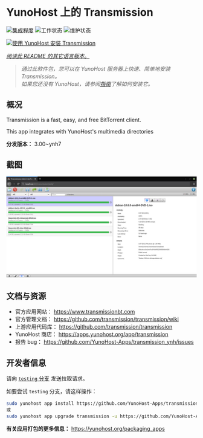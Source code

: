 <!--
注意：此 README 由 <https://github.com/YunoHost/apps/tree/master/tools/readme_generator> 自动生成
请勿手动编辑。
-->

# YunoHost 上的 Transmission

[![集成程度](https://apps.yunohost.org/badge/integration/transmission)](https://ci-apps.yunohost.org/ci/apps/transmission/)
![工作状态](https://apps.yunohost.org/badge/state/transmission)
![维护状态](https://apps.yunohost.org/badge/maintained/transmission)

[![使用 YunoHost 安装 Transmission](https://install-app.yunohost.org/install-with-yunohost.svg)](https://install-app.yunohost.org/?app=transmission)

*[阅读此 README 的其它语言版本。](./ALL_README.md)*

> *通过此软件包，您可以在 YunoHost 服务器上快速、简单地安装 Transmission。*  
> *如果您还没有 YunoHost，请参阅[指南](https://yunohost.org/install)了解如何安装它。*

## 概况

Transmission is a fast, easy, and free BitTorrent client.

This app integrates with YunoHost's multimedia directories


**分发版本：** 3.00~ynh7

## 截图

![Transmission 的截图](./doc/screenshots/transmission.jpg)

## 文档与资源

- 官方应用网站： <https://www.transmissionbt.com>
- 官方管理文档： <https://github.com/transmission/transmission/wiki>
- 上游应用代码库： <https://github.com/transmission/transmission>
- YunoHost 商店： <https://apps.yunohost.org/app/transmission>
- 报告 bug： <https://github.com/YunoHost-Apps/transmission_ynh/issues>

## 开发者信息

请向 [`testing` 分支](https://github.com/YunoHost-Apps/transmission_ynh/tree/testing) 发送拉取请求。

如要尝试 `testing` 分支，请这样操作：

```bash
sudo yunohost app install https://github.com/YunoHost-Apps/transmission_ynh/tree/testing --debug
或
sudo yunohost app upgrade transmission -u https://github.com/YunoHost-Apps/transmission_ynh/tree/testing --debug
```

**有关应用打包的更多信息：** <https://yunohost.org/packaging_apps>
